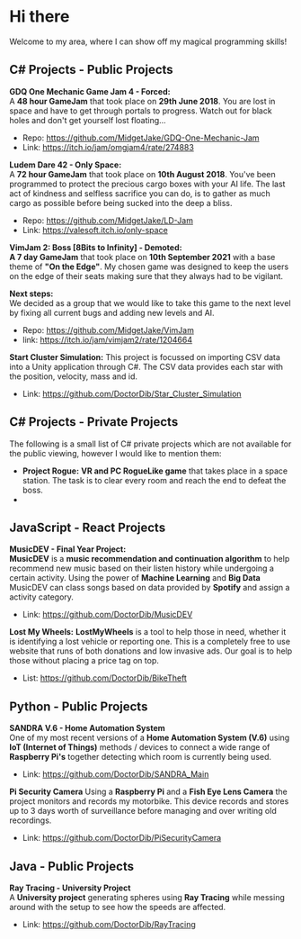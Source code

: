 
# Hi there
Welcome to my area, where I can show off my magical programming skills!

## C# Projects - Public Projects
**GDQ One Mechanic Game Jam 4 - Forced:**  
A **48 hour GameJam** that took place on **29th June 2018**. You are lost in space and have to get through portals to progress. Watch out for black holes and don't get yourself lost floating...  
 - Repo: https://github.com/MidgetJake/GDQ-One-Mechanic-Jam  
 - Link: https://itch.io/jam/omgjam4/rate/274883  


**Ludem Dare 42 - Only Space:**  
A **72 hour GameJam** that took place on **10th August 2018**. You've been programmed to protect the precious cargo boxes with your AI life. The last act of kindness and selfless sacrifice you can do, is to gather as much cargo as possible before being sucked into the deep a bliss.  
 - Repo: https://github.com/MidgetJake/LD-Jam  
 - Link: https://valesoft.itch.io/only-space  

**VimJam 2: Boss [8Bits to Infinity] - Demoted:**  
**A 7 day GameJam** that took place on **10th September 2021** with a base theme of **"On the Edge"**. My chosen game was designed to keep the users on the edge of their seats making sure that they always had to be vigilant.  

**Next steps:**  
We decided as a group that we would like to take this game to the next level by fixing all current bugs and adding new levels and AI.  

 - Repo: https://github.com/MidgetJake/VimJam  
 - link: https://itch.io/jam/vimjam2/rate/1204664  

**Start Cluster Simulation:**
This project is focussed on importing CSV data into a Unity application through C#. The CSV data provides each star with the position, velocity, mass and id.
 - Link: https://github.com/DoctorDib/Star_Cluster_Simulation

## C# Projects - Private Projects  
The following is a small list of C# private projects which are not available for the public viewing, however I would like to mention them:  
 -  **Project Rogue:**  **VR and PC RogueLike game** that takes place in a space station. The task is to clear every room and reach the end to defeat the boss.
 - 

## JavaScript - React Projects  
**MusicDEV - Final Year Project:**   
**MusicDEV** is a **music recommendation and continuation algorithm** to help recommend new music based on their listen history while undergoing a certain activity. Using the power of **Machine Learning** and **Big Data** MusicDEV can class songs based on data provided by **Spotify** and assign a activity category.  
 - Link: https://github.com/DoctorDib/MusicDEV   

**Lost My Wheels:**
**LostMyWheels** is a tool to help those in need, whether it is identifying a lost vehicle or reporting one. This is a completely free to use website that runs of both donations and low invasive ads. Our goal is to help those without placing a price tag on top. 
 - List: https://github.com/DoctorDib/BikeTheft  

## Python - Public Projects  

**SANDRA V.6 - Home Automation System**  
One of my most recent versions of a **Home Automation System (V.6)** using **IoT (Internet of Things)** methods / devices to connect a wide range of **Raspberry Pi's** together detecting which room is currently being used.
- Link: https://github.com/DoctorDib/SANDRA_Main

**Pi Security Camera**
Using a **Raspberry Pi** and a **Fish Eye Lens Camera** the project monitors and records my motorbike. This device records and stores up to 3 days worth of surveillance before managing and over writing old recordings.
- Link:  https://github.com/DoctorDib/PiSecurityCamera  

## Java - Public Projects  
**Ray Tracing - University Project**  
A **University project** generating spheres using **Ray Tracing** while messing around with the setup to see how the speeds are affected.  
 - Link: https://github.com/DoctorDib/RayTracing  
